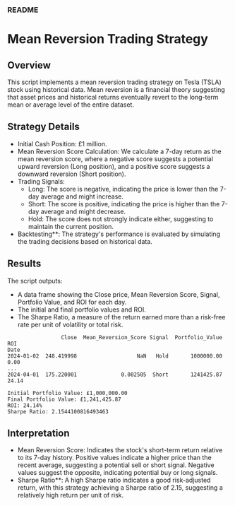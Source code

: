 ### README

# Mean Reversion Trading Strategy

## Overview

This script implements a mean reversion trading strategy on Tesla (TSLA) stock using historical data. Mean reversion is a financial theory suggesting that asset prices and historical returns eventually revert to the long-term mean or average level of the entire dataset.

## Strategy Details

- Initial Cash Position: £1 million.
- Mean Reversion Score Calculation: We calculate a 7-day return as the mean reversion score, where a negative score suggests a potential upward reversion (Long position), and a positive score suggests a downward reversion (Short position).
- Trading Signals: 
  - Long: The score is negative, indicating the price is lower than the 7-day average and might increase.
  - Short: The score is positive, indicating the price is higher than the 7-day average and might decrease.
  - Hold: The score does not strongly indicate either, suggesting to maintain the current position.
- Backtesting**: The strategy's performance is evaluated by simulating the trading decisions based on historical data.

## Results

The script outputs:
- A data frame showing the Close price, Mean Reversion Score, Signal, Portfolio Value, and ROI for each day.
- The initial and final portfolio values and ROI.
- The Sharpe Ratio, a measure of the return earned more than a risk-free rate per unit of volatility or total risk.

```
                 Close  Mean_Reversion_Score Signal  Portfolio_Value    ROI
Date                                                                       
2024-01-02  248.419998                   NaN   Hold       1000000.00   0.00
...
2024-04-01  175.220001              0.002505  Short       1241425.87  24.14

Initial Portfolio Value: £1,000,000.00
Final Portfolio Value: £1,241,425.87
ROI: 24.14%
Sharpe Ratio: 2.1544100816493463
```

## Interpretation

- Mean Reversion Score: Indicates the stock's short-term return relative to its 7-day history. Positive values indicate a higher price than the recent average, suggesting a potential sell or short signal. Negative values suggest the opposite, indicating potential buy or long signals.
- Sharpe Ratio**: A high Sharpe ratio indicates a good risk-adjusted return, with this strategy achieving a Sharpe ratio of 2.15, suggesting a relatively high return per unit of risk.

